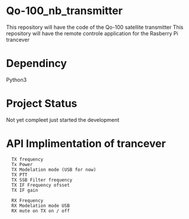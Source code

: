 # Qo-100_nb_transmitter
This repository will have the code of the Qo-100 satellite transmitter
This repository will have the remote controle application for the Rasberry Pi trancever<br>

# Dependincy
Python3

# Project Status
Not yet compleet just started the development

# API Implimentation of trancever
      TX frequency
      Tx Power
      TX Modelation mode (USB for now)
      TX PTT
      TX SSB Filter frequency
      TX IF Frequency ofsset
      TX IF gain

      RX Frequency
      RX Modelation mode USB
      RX mute on TX on / off
